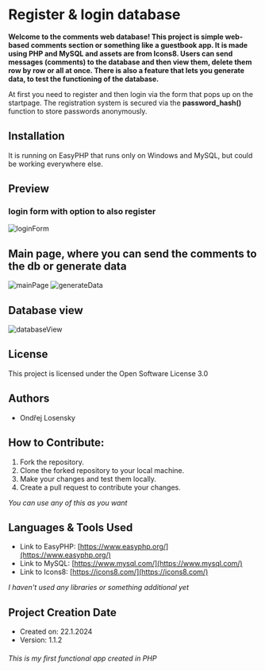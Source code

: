 # Register & login database 

**Welcome to the comments web database! This project is simple web-based comments section or something like a guestbook app. It is made using PHP and MySQL and assets are from Icons8.
Users can send messages (comments) to the database and then view them, delete them row by row or all at once. There is also a feature that lets you generate data, to test the functioning of the database.**

At first you need to register and then login via the form that pops up on the startpage. The registration system is secured via the **password_hash()** function to store passwords anonymously.

## Installation

It is running on EasyPHP that runs only on Windows and MySQL, but could be working everywhere else.

## Preview
### login form with option to also register
![loginForm](https://github.com/OndrejLosensky/guestbook-app/assets/127244546/d27d4546-f059-40b1-91b0-461d8fdebd3b)

## Main page, where you can send the comments to the db or generate data
![mainPage](https://github.com/OndrejLosensky/guestbook-app/assets/127244546/cf1768da-d5db-4e85-bf93-53990879778a)
![generateData](https://github.com/OndrejLosensky/guestbook-app/assets/127244546/888b5d5b-8615-48f6-9f12-c8d5d096215e)

## Database view
![databaseView](https://github.com/OndrejLosensky/guestbook-app/assets/127244546/f2726292-e9b0-4514-83ce-3c5200867f5c)

## License

This project is licensed under the Open Software License 3.0

## Authors

* Ondřej Losensky
  
## How to Contribute:
1. Fork the repository.
2. Clone the forked repository to your local machine.
3. Make your changes and test them locally.
4. Create a pull request to contribute your changes.

_You can use any of this as you want_
## Languages & Tools Used

* Link to EasyPHP: [https://www.easyphp.org/](https://www.easyphp.org/)
* Link to MySQL: [https://www.mysql.com/](https://www.mysql.com/)
* Link to Icons8: [https://icons8.com/](https://icons8.com/)

_I haven't used any libraries or something additional yet_

## Project Creation Date

* Created on: 22.1.2024
* Version: 1.1.2






###### This is my first functional app created in PHP
